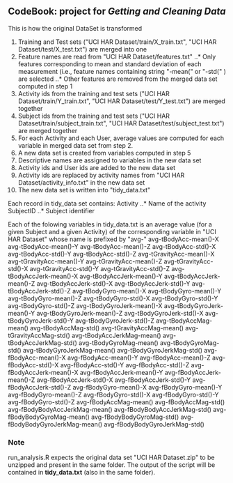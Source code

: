 ## CodeBook: project for _Getting and Cleaning Data_


This is how the original DataSet is transformed
1. Training and Test sets ("UCI HAR Dataset/train/X_train.txt", "UCI HAR Dataset/test/X_test.txt") are merged into one 
2. Feature names are read from "UCI HAR Dataset/features.txt"
..* Only features corresponding to mean and standard deviation of each measurement (i.e., feature names containing string "-mean(" or "-std(" ) are selected
..* Other features are removed from the merged data set computed in step 1
3. Activity ids from the training and test sets ("UCI HAR Dataset/train/Y_train.txt", "UCI HAR Dataset/test/Y_test.txt") are merged together
4. Subject ids from the training and test sets ("UCI HAR Dataset/train/subject_train.txt", "UCI HAR Dataset/test/subject_test.txt") are merged together
5. For each Activity and each User, average values are computed for each variable in merged data set from step 2.
6. A new data set is created from variables computed in step 5
7. Descriptive names are assigned to variables in the new data set
8. Activity ids and User ids are added to the new data set
9. Activity ids are replaced by activity names from "UCI HAR Dataset/activity_info.txt" in the new data set
10. The new data set is written into "tidy_data.txt"


Each record in tidy_data set  contains:
Activity
..* Name of the activity
SubjectID
..* Subject identifier

Each of the folowing variables in tidy_data.txt is an average value (for a given Subject and a given Activity) of the corresponding variable in "UCI HAR Dataset" whose name is prefixed by "avg-"
avg-tBodyAcc-mean()-X
avg-tBodyAcc-mean()-Y
avg-tBodyAcc-mean()-Z
avg-tBodyAcc-std()-X
avg-tBodyAcc-std()-Y
avg-tBodyAcc-std()-Z
avg-tGravityAcc-mean()-X
avg-tGravityAcc-mean()-Y
avg-tGravityAcc-mean()-Z
avg-tGravityAcc-std()-X
avg-tGravityAcc-std()-Y
avg-tGravityAcc-std()-Z
avg-tBodyAccJerk-mean()-X
avg-tBodyAccJerk-mean()-Y
avg-tBodyAccJerk-mean()-Z
avg-tBodyAccJerk-std()-X
avg-tBodyAccJerk-std()-Y
avg-tBodyAccJerk-std()-Z
avg-tBodyGyro-mean()-X
avg-tBodyGyro-mean()-Y
avg-tBodyGyro-mean()-Z
avg-tBodyGyro-std()-X
avg-tBodyGyro-std()-Y
avg-tBodyGyro-std()-Z
avg-tBodyGyroJerk-mean()-X
avg-tBodyGyroJerk-mean()-Y
avg-tBodyGyroJerk-mean()-Z
avg-tBodyGyroJerk-std()-X
avg-tBodyGyroJerk-std()-Y
avg-tBodyGyroJerk-std()-Z
avg-tBodyAccMag-mean()
avg-tBodyAccMag-std()
avg-tGravityAccMag-mean()
avg-tGravityAccMag-std()
avg-tBodyAccJerkMag-mean()
avg-tBodyAccJerkMag-std()
avg-tBodyGyroMag-mean()
avg-tBodyGyroMag-std()
avg-tBodyGyroJerkMag-mean()
avg-tBodyGyroJerkMag-std()
avg-fBodyAcc-mean()-X
avg-fBodyAcc-mean()-Y
avg-fBodyAcc-mean()-Z
avg-fBodyAcc-std()-X
avg-fBodyAcc-std()-Y
avg-fBodyAcc-std()-Z
avg-fBodyAccJerk-mean()-X
avg-fBodyAccJerk-mean()-Y
avg-fBodyAccJerk-mean()-Z
avg-fBodyAccJerk-std()-X
avg-fBodyAccJerk-std()-Y
avg-fBodyAccJerk-std()-Z
avg-fBodyGyro-mean()-X
avg-fBodyGyro-mean()-Y
avg-fBodyGyro-mean()-Z
avg-fBodyGyro-std()-X
avg-fBodyGyro-std()-Y
avg-fBodyGyro-std()-Z
avg-fBodyAccMag-mean()
avg-fBodyAccMag-std()
avg-fBodyBodyAccJerkMag-mean()
avg-fBodyBodyAccJerkMag-std()
avg-fBodyBodyGyroMag-mean()
avg-fBodyBodyGyroMag-std()
avg-fBodyBodyGyroJerkMag-mean()
avg-fBodyBodyGyroJerkMag-std()




### Note
run_analysis.R expects the original data set "UCI HAR Dataset.zip" to be unzipped and present in the same folder. The output of the script will be contained in **tidy_data.txt** (also in the same folder).
